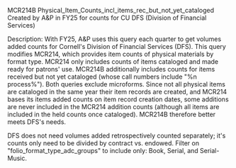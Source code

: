 MCR214B 
Physical_Item_Counts_incl_items_rec_but_not_yet_cataloged
Created by A&P in FY25 for counts for CU DFS (Division of Financial Services)

Description: With FY25, A&P uses this query each quarter to get volumes added counts for Cornell's Division of Financial 
Services (DFS). This query modifies MCR214, which provides item counts of physical materials by format type. MCR214
only includes counts of items cataloged and made ready for patrons' use. MCR214B additionally includes counts
for items received but not yet cataloged (whose call numbers include "%n process%"). Both queries 
exclude microforms.
Since not all physical items are cataloged in the same year their item records are created, and MCR214 bases 
its items added counts on item record creation dates, some additions are never included in the MCR214 addition 
counts (although all items are included in the held counts once cataloged). MCR214B therefore better meets DFS's needs. 

DFS does not need volumes added retrospectively counted separately; it's counts only need to be divided by 
contract vs. endowed. Filter on "folio_format_type_adc_groups" to include only: Book, Serial, and Serial-Music.
